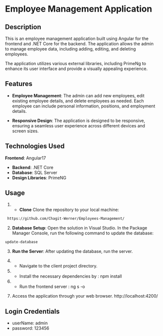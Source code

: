 # Employee Management Application

## Description

This is an employee management application built using Angular for the frontend and .NET Core for the backend. The application allows the admin to manage employee data, including adding, editing, and deleting employees.

The application utilizes various external libraries, including PrimeNg  to enhance its user interface and provide a visually appealing experience.

## Features

- **Employee Management**: The admin can add new employees, edit existing employee details, and delete employees as needed. Each employee can include personal information, positions, and employment details.


- **Responsive Design**: The application is designed to be responsive, ensuring a seamless user experience across different devices and screen sizes.

## Technologies Used

**Frontend**: Angular17
- **Backend**: .NET Core
- **Database**: SQL Server
- **Design Libraries**: PrimeNG
 


## Usage


1. -  **Clone** Clone the repository to your local machine:
  ```bash
   https://github.com/Chagit-Werner/Employees-Management/
```
2. **Database Setup**: Open the solution in Visual Studio. In the Package Manager Console, run the following command to update the database:

```bash
update-database
```

3. **Run the Server**: After updating the database, run the server.

4. - Navigate to the client project directory. 
5. - Install the necessary dependencies by : npm install
6. - Run the frontend server : ng s -o

7. Access the application through your web browser. http://localhost:4200/


##  Login Credentials
- userName:  admin
- password:  123456




